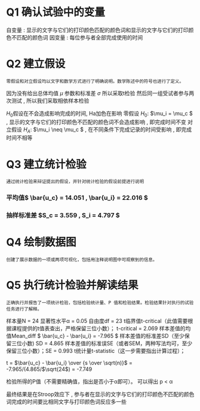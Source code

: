 # Q1 确认试验中的变量

自变量 : 显示的文字与它们的打印颜色匹配的颜色词和显示的文字与它们的打印颜色不匹配的颜色词
因变量 : 每位参与者全部完成使用的时间 

# Q2 建立假设
    零假设和对立假设均以文字和数学方式进行了明确说明。数学陈述中的符号也进行了定义。
因为没有给出总体均值 $\mu$ 参数和标准差 $\sigma$ 所以采取t检验
然后同一组受试者参与两次测试 , 所以我们采取相依样本检验 

$H_0$假设在不会造成影响完成的时间, Ha加色在影响
零假设 $H_0$:  $\mu_i = \mu_c $  , 显示的文字与它们的打印颜色不匹配的颜色词不会造成影响 , 即完成时间不变
对立假设 $H_A$:   $\mu_i \neq \mu_c $   , 在不同条件下完成记录的时间受影响 , 即完成时间不相等

# Q3 建立统计检验 
    通过统计检验来辩证提出的假设，并针对统计检验的假设前提进行说明 
### 平均值$ \bar{u_c} = 14.051  ,  \bar{u_i} = 22.016 $
### 抽样标准差 $S_c = 3.559 , S_i = 4.797 $


# Q4 绘制数据图
    创建了展示数据的一项或两项可视化，包括用注释说明图中可观察到的信息。

# Q5 执行统计检验并解读结果
    正确执行并报告了一项统计检验，包括检验统计量、P 值和检验结果。检验结果针对执行的试验任务进行了解释。

样本量N = 24
显著性水平α = 0.05 
自由度df = 23 
t临界值t-critical（此值需要根据课程提供的t值表查出，严格保留三位小数）； t-critical = 2.069
样本差值的均值Mean_diff $ \bar{u_c} - \bar{u_i}  = -7.965 $
样本差值的标准差SD（至少保留三位小数) SD = 4.865
样本差值的标准误SE（或者SEM，两种写法均可，至少保留三位小数）；SE = 0.993
t统计量t-statistic（这一步需要指出计算过程）；

t = $\bar{u_c} - \bar{u_i} \over {s \over \sqrt(n)}$ 
  = -7.965/(4.865/$\sqrt(24$) 
  = -7.749

检验所得的P值（不需要精确值，指出是否小于α即可）。
可以得出 p < α

最终结果是在Stroop效应下 , 参与者在显示的文字与它们的打印颜色不匹配的颜色词完成的时间要比相同文字与打印颜色词反应多一些